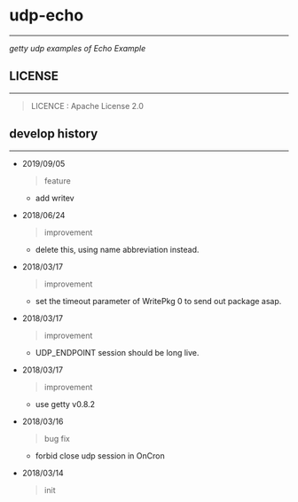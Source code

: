 # udp-echo #
---
*getty udp examples of Echo Example*

## LICENSE ##
---

> LICENCE    : Apache License 2.0

## develop history ##
---

- 2019/09/05
    > feature
    * add writev

- 2018/06/24
    > improvement
    * delete this, using name abbreviation instead.

- 2018/03/17
    > improvement
    * set the timeout parameter of WritePkg 0 to send out package asap.

- 2018/03/17
    > improvement
    * UDP_ENDPOINT session should be long live.

- 2018/03/17
    > improvement
    * use getty v0.8.2

- 2018/03/16
    > bug fix
    * forbid close udp session in OnCron

- 2018/03/14
    > init



